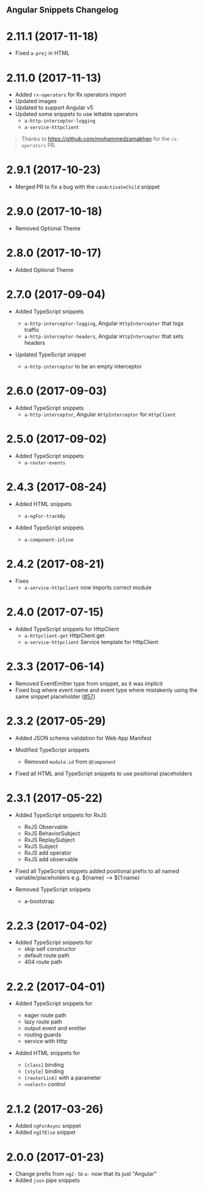 ## Angular Snippets Changelog

<a name="2.11.1"></a>
# 2.11.1 (2017-11-18)

* Fixed `a-prej` in HTML

<a name="2.11.0"></a>
# 2.11.0 (2017-11-13)

* Added `rx-operators` for Rx operators import
* Updated images
* Updated to support Angular v5
* Updated some snippets to use lettable operators
  * `a-http-interceptor-logging`
  * `a-service-httpclient`

> Thanks to https://github.com/mohammedzamakhan for the `rx-operators` PR.

<a name="2.9.1"></a>
# 2.9.1 (2017-10-23)

* Merged PR to fix a bug with the `canActivateChild` snippet

<a name="2.9.0"></a>
# 2.9.0 (2017-10-18)

* Removed Optional Theme

<a name="2.8.0"></a>
# 2.8.0 (2017-10-17)

* Added Optional Theme

<a name="2.7.0"></a>
# 2.7.0 (2017-09-04)

* Added TypeScript snippets
  * `a-http-interceptor-logging`, Angular `HttpInterceptor` that logs traffic
  * `a-http-interceptor-headers`, Angular `HttpInterceptor` that sets headers

* Updated TypeScript snippet
  * `a-http-interceptor` to be an empty interceptor

<a name="2.6.0"></a>
# 2.6.0 (2017-09-03)

* Added TypeScript snippets
  * `a-http-interceptor`, Angular `HttpInterceptor` for `HttpClient`

<a name="2.5.0"></a>
# 2.5.0 (2017-09-02)

* Added TypeScript snippets
  * `a-router-events`

<a name="2.4.3"></a>
# 2.4.3 (2017-08-24)

* Added HTML snippets
  * `a-ngFor-trackBy`

* Added TypeScript snippets
  * `a-component-inline`

<a name="2.4.2"></a>
# 2.4.2 (2017-08-21)

* Fixes
  * `a-service-httpclient` now imports correct module

<a name="2.4.0"></a>
# 2.4.0 (2017-07-15)

* Added TypeScript snippets for HttpClient
  * `a-httpclient-get` HttpClient.get
  * `a-service-httpclient` Service template for HttpClient

<a name="2.3.3"></a>
# 2.3.3 (2017-06-14)

* Removed EventEmitter type from snippet, as it was implicit
* Fixed bug where event name and event type where mistakenly using the same snippet placeholder ([#57](https://github.com/johnpapa/vscode-angular-snippets/pull/57))

<a name="2.3.2"></a>
# 2.3.2 (2017-05-29)

* Added JSON schema validation for Web App Manifest
* Modified TypeScript snippets
  * Removed `module.id` from `@Component`

* Fixed all HTML and TypeScript snippets to use positional placeholders

<a name="2.3.1"></a>
# 2.3.1 (2017-05-22)

* Added TypeScript snippets for RxJS
  * RxJS Observable
  * RxJS BehaviorSubject
  * RxJS ReplaySubject
  * RxJS Subject
  * RxJS add operator
  * RxJS add observable

* Fixed all TypeScript snippets
  added positional prefix to all named variable/placeholders
  e.g. ${name} --> ${1:name}

* Removed TypeScript snippets
  * a-bootstrap

<a name="2.2.3"></a>
# 2.2.3 (2017-04-02)

* Added TypeScript snippets for
  * skip self constructor
  * default route path
  * 404 route path

<a name="2.2.2"></a>
# 2.2.2 (2017-04-01)

* Added TypeScript snippets for
  * eager route path
  * lazy route path
  * output event and emitter
  * routing guards
  * service with Http

* Added HTML snippets for
  * `[class]` binding
  * `[style]` binding
  * `[routerLink]` with a parameter
  * `<select>` control

<a name="2.1.2"></a>
# 2.1.2 (2017-03-26)

* Added `ngForAsync` snippet
* Added `ngIfElse` snippet

<a name="2.0.0"></a>
# 2.0.0 (2017-01-23)

* Change prefix from `ng2-` to `a-` now that its just "Angular"
* Added `json` pipe snippets
